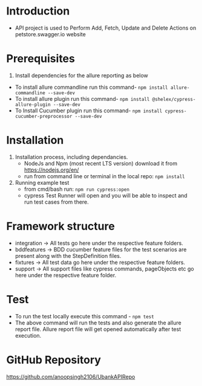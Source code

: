 # Introduction 
* API project is used to Perform Add, Fetch, Update and Delete Actions on petstore.swagger.io website

# Prerequisites
1. Install dependencies for the allure reporting as below
 *  To install allure commandline run this command- `npm install allure-commandline --save-dev`
 *  To install allure plugin run this command- `npm install @shelex/cypress-allure-plugin --save-dev`
 *  To Install Cucumber plugin run this command- `npm install cypress-cucumber-preprocessor --save-dev`

# Installation
1. Installation process, including dependancies. 
    * NodeJs and Npm (most recent LTS version) download it from https://nodejs.org/en/
    * run from command line or terminal in the local repo: `npm install` 
2. Running example test
    * from cmd/bash run: `npm run cypress:open`
    * cypress Test Runner will open and you will be able to inspect and run test cases from there.

# Framework structure
* integration -> All tests go here under the respective feature folders.
* bddfeatures -> BDD cucumber feature files for the test scenarios are present along with the StepDefinition files.
* fixtures -> All test data go here under the respective feature folders.
* support -> All support files like cypress commands, pageObjects etc go here under the respective feature folder.

# Test
* To run the test locally execute this command - `npm test`
* The above command will run the tests and also generate the allure report file. Allure report file will get opened automatically after test execution. 

# GitHub Repository
https://github.com/anoopsingh2106/UbankAPIRepo



